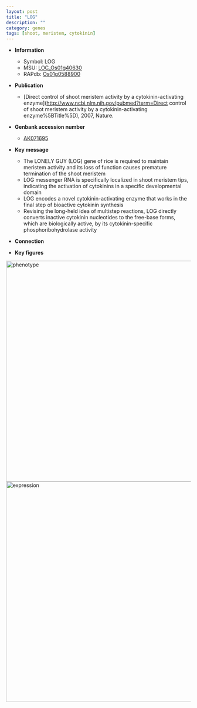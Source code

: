 ```yaml
---
layout: post
title: "LOG"
description: ""
category: genes
tags: [shoot, meristem, cytokinin]
---
```


* **Information**  
    + Symbol: LOG  
    + MSU: [LOC_Os01g40630](http://rice.plantbiology.msu.edu/cgi-bin/ORF_infopage.cgi?orf=LOC_Os01g40630)  
    + RAPdb: [Os01g0588900](http://rapdb.dna.affrc.go.jp/viewer/gbrowse_details/irgsp1?name=Os01g0588900)  

* **Publication**  
    + [Direct control of shoot meristem activity by a cytokinin-activating enzyme](http://www.ncbi.nlm.nih.gov/pubmed?term=Direct control of shoot meristem activity by a cytokinin-activating enzyme%5BTitle%5D), 2007, Nature.

* **Genbank accession number**  
    + [AK071695](http://www.ncbi.nlm.nih.gov/nuccore/AK071695)

* **Key message**  
    + The LONELY GUY (LOG) gene of rice is required to maintain meristem activity and its loss of function causes premature termination of the shoot meristem
    + LOG messenger RNA is specifically localized in shoot meristem tips, indicating the activation of cytokinins in a specific developmental domain
    + LOG encodes a novel cytokinin-activating enzyme that works in the final step of bioactive cytokinin synthesis
    + Revising the long-held idea of multistep reactions, LOG directly converts inactive cytokinin nucleotides to the free-base forms, which are biologically active, by its cytokinin-specific phosphoribohydrolase activity

* **Connection**  

* **Key figures**  
<img src="https://funricegenes.github.io/images/LOG.pheno.png" alt="phenotype"  style="width: 600px;"/>

<img src="https://funricegenes.github.io/images/LOG.exp.png" alt="expression"  style="width: 600px;"/>


